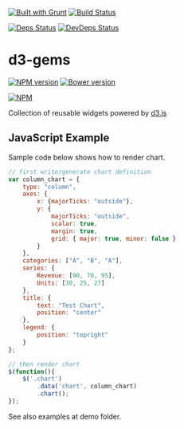 [![Built with Grunt](https://cdn.gruntjs.com/builtwith.png)](http://gruntjs.com/)
[![Build Status](https://drone.io/github.com/sergeyt/d3-gems/status.png)](https://drone.io/github.com/sergeyt/d3-gems/latest)

[![Deps Status](https://david-dm.org/sergeyt/d3-gems.png)](https://david-dm.org/sergeyt/d3-gems)
[![DevDeps Status](https://david-dm.org/sergeyt/d3-gems/dev-status.png)](https://david-dm.org/sergeyt/d3-gems#info=devDependencies)

# d3-gems

[![NPM version](https://badge.fury.io/js/d3-gems.png)](http://badge.fury.io/js/d3-gems)
[![Bower version](https://badge.fury.io/bo/d3-gems.svg)](http://badge.fury.io/bo/d3-gems)

[![NPM](https://nodei.co/npm/d3-gems.png?downloads=true&stars=true)](https://nodei.co/npm/d3-gems/)

Collection of reusable widgets powered by [d3.js](http://d3js.org/)

## JavaScript Example

Sample code below shows how to render chart.

```javascript
// first write/generate chart definition
var column_chart = {
	type: "column",
	axes: {
		x: {majorTicks: "outside"},
		y: {
			majorTicks: "outside",
			scalar: true,
			margin: true,
			grid: { major: true, minor: false }
		}
	},
	categories: ["A", "B", "A"],
	series: {
		Revenue: [90, 70, 95],
		Units: [30, 25, 27]
	},
	title: {
		text: "Test Chart",
		position: "center"
	},
	legend: {
		position: "topright"
	}
};

// then render chart
$(function(){
	$('.chart')
		.data('chart', column_chart)
		.chart();
});
```

See also examples at demo folder.
